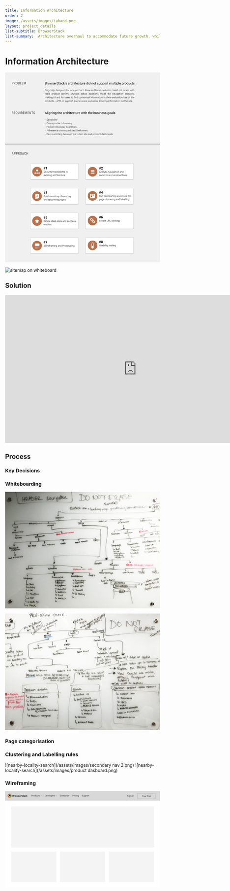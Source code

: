 ```yaml
---
title: Information Architecture
order: 2
image: /assets/images/iahand.png
layout: project_details
list-subtitle: BrowserStack
list-summary:  Architecture overhaul to accommodate future growth, while balancing user experience and SEO.
---
```


# Information Architecture

![sitemap on whiteboard](/assets/images/ia1.png)

![sitemap on whiteboard](/assets/images/ia2.png)

## Solution

<iframe width="854" height="480"
src="https://www.youtube.com/embed/aFt0T90YuH8?vq=hd720&rel=0&autoplay=0" frameborder="0" allow="autoplay; encrypted-media" allowfullscreen></iframe>


## Process

### Key Decisions


### Whiteboarding

![sitemap on whiteboard](/assets/images/IAwhiteboarding.jpg)

![sitemap on whiteboard](/assets/images/IAwhiteboarding2.jpg)

### Page categorisation

### Clustering and Labelling rules

![nearby-locality-search](/assets/images/secondary nav 2.png)
![nearby-locality-search](/assets/images/product dasboard.png)


### Wireframing
![Homepage](/assets/images/1-Global.jpg)
